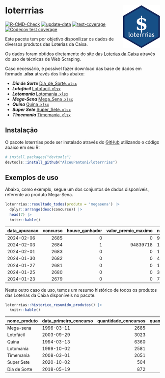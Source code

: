 
<!-- README.md is generated from README.Rmd. Please edit that file -->

# loterrrias <img src="man/figures/logo.png" align="right" height="139" />

<!-- badges: start -->

[![R-CMD-Check](https://github.com/AlceuPantoni/loterrrias/actions/workflows/R-CMD-check.yaml/badge.svg?branch=main)](https://github.com/AlceuPantoni/loterrrias/actions/workflows/R-CMD-check.yaml)
[![update-data](https://github.com/AlceuPantoni/loterrrias/actions/workflows/update-data.yaml/badge.svg)](https://github.com/AlceuPantoni/loterrrias/actions/workflows/update-data.yaml)
[![test-coverage](https://github.com/AlceuPantoni/loterrrias/actions/workflows/test-coverage.yaml/badge.svg?branch=main)](https://github.com/AlceuPantoni/loterrrias/actions/workflows/test-coverage.yaml)
[![Codecov test
coverage](https://codecov.io/gh/AlceuPantoni/loterrrias/branch/main/graph/badge.svg)](https://codecov.io/gh/AlceuPantoni/loterrrias?branch=main)
<!-- badges: end -->

Este pacote tem por objetivo disponilizar os dados de diversos produtos
das Loterias da Caixa.

Os dados foram obtidos diretamente do site das [Loterias da
Caixa](https://loterias.caixa.gov.br/Paginas/default.aspx) através do
uso de técnicas de Web Scraping.

Caso necessário, é possível fazer download das base de dados em formado
**.xlsx** através dos links abaixo:

  - ***Dia de Sorte***
    [Dia\_de\_Sorte`.xlsx`](https://raw.githubusercontent.com/AlceuPantoni/loterrrias/main/data-raw/resultados_diadesorte.xlsx)
  - ***Lotofácil***
    [Lotofacil`.xlsx`](https://raw.githubusercontent.com/AlceuPantoni/loterrrias/main/data-raw/resultados_lotofacil.xlsx)
  - ***Lotomania***
    [Lotomania`.xlsx`](https://raw.githubusercontent.com/AlceuPantoni/loterrrias/main/data-raw/resultados_lotomania.xlsx)
  - ***Mega-Sena***
    [Mega\_Sena`.xlsx`](https://raw.githubusercontent.com/AlceuPantoni/loterrrias/main/data-raw/resultados_megasena.xlsx)
  - ***Quina***
    [Quina`.xlsx`](https://raw.githubusercontent.com/AlceuPantoni/loterrrias/main/data-raw/resultados_quina.xlsx)
  - ***Super Sete***
    [Super\_Sete`.xlsx`](https://raw.githubusercontent.com/AlceuPantoni/loterrrias/main/data-raw/resultados_supersete.xlsx)
  - ***Timemania***
    [Timemania`.xlsx`](https://raw.githubusercontent.com/AlceuPantoni/loterrrias/main/data-raw/resultados_timemania.xlsx)

## Instalação

O pacote loterrrias pode ser instalado através do
[GitHub](https://github.com/) utilizando o código abaixo em seu R:

``` r
# install.packages("devtools")
devtools::install_github("AlceuPantoni/loterrrias")
```

## Exemplos de uso

Abaixo, como exemplo, segue um dos conjuntos de dados disponíveis,
referente ao produto Mega-Sena.

``` r
loterrrias::resultado_todos(produto = 'megasena') |> 
  dplyr::arrange(desc(concurso)) |> 
  head(7) |> 
  knitr::kable()
```

| data\_apuracao | concurso | houve\_ganhador | valor\_premio\_maximo | numeros\_sorteados | num\_1 | num\_2 | num\_3 | num\_4 | num\_5 | num\_6 |
| :------------- | -------: | --------------: | --------------------: | :----------------- | -----: | -----: | -----: | -----: | -----: | -----: |
| 2024-02-06     |     2685 |               0 |                     0 | 9;16;31;46;47;51   |      9 |     16 |     31 |     46 |     47 |     51 |
| 2024-02-03     |     2684 |               1 |              94839718 | 17;26;45;46;48;53  |     17 |     26 |     45 |     46 |     48 |     53 |
| 2024-02-01     |     2683 |               0 |                     0 | 1;3;23;27;47;57    |      1 |      3 |     23 |     27 |     47 |     57 |
| 2024-01-30     |     2682 |               0 |                     0 | 4;17;29;30;52;58   |      4 |     17 |     29 |     30 |     52 |     58 |
| 2024-01-27     |     2681 |               0 |                     0 | 10;20;30;42;47;53  |     10 |     20 |     30 |     42 |     47 |     53 |
| 2024-01-25     |     2680 |               0 |                     0 | 3;11;42;45;46;57   |      3 |     11 |     42 |     45 |     46 |     57 |
| 2024-01-23     |     2679 |               0 |                     0 | 7;18;20;26;38;51   |      7 |     18 |     20 |     26 |     38 |     51 |

Neste outro caso de uso, temos um resumo histórico de todos os produtos
das Loterias da Caixa disponíveis no pacote.

``` r
loterrrias::historico_resumido_produtos() |> 
  knitr::kable()
```

| nome\_produto | data\_primeiro\_concurso | quantidade\_concursos | quantidade\_concursos\_com\_ganhador | percentual\_com\_ganhador | media\_premiacao | maior\_premio | menor\_premio | total\_dezenas\_sorteadas | numero\_mais\_sorteado | numero\_menos\_sorteado |
| :------------ | :----------------------- | --------------------: | -----------------------------------: | ------------------------: | ---------------: | ------------: | ------------: | ------------------------: | ---------------------: | ----------------------: |
| Mega-sena     | 1996-03-11               |                  2685 |                                  606 |                      0.23 |       24195329.9 |     289420865 |     348732.75 |                     16110 |                     10 |                      55 |
| Lotofácil     | 2003-09-29               |                  3023 |                                 2695 |                      0.89 |         927223.6 |       8252873 |      10712.22 |                     45345 |                     20 |                      16 |
| Quina         | 1994-03-13               |                  6360 |                                 2543 |                      0.40 |        3365761.6 |     579215957 |      14230.37 |                     31800 |                      4 |                       3 |
| Lotomania     | 1999-10-02               |                  2581 |                                  671 |                      0.26 |        2384090.2 |      37261930 |     109348.66 |                     51620 |                     47 |                      96 |
| Timemania     | 2008-03-01               |                  2051 |                                   73 |                      0.04 |       26295353.9 |     818652938 |     164711.44 |                     14357 |                     20 |                      53 |
| Super Sete    | 2020-10-02               |                   504 |                                   22 |                      0.04 |        3337346.2 |      10146164 |     124747.77 |                      3528 |                      9 |                       1 |
| Dia de Sorte  | 2018-05-19               |                   872 |                                  280 |                      0.32 |         820699.9 |       4872572 |      59101.35 |                      6104 |                     10 |                       1 |

